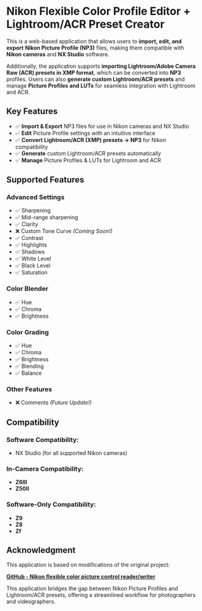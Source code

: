 # Nikon Flexible Color Profile Editor + Lightroom/ACR Preset Creator

This is a web-based application that allows users to **import, edit, and export** **Nikon Picture Profile (NP3)** files, making them compatible with **Nikon cameras** and **NX Studio** software.  

Additionally, the application supports **importing Lightroom/Adobe Camera Raw (ACR) presets in XMP format**, which can be converted into **NP3** profiles. Users can also **generate custom Lightroom/ACR presets** and manage **Picture Profiles and LUTs** for seamless integration with Lightroom and ACR.  

## **Key Features**  
- ✅ **Import & Export** NP3 files for use in Nikon cameras and NX Studio  
- ✅ **Edit** Picture Profile settings with an intuitive interface  
- ✅ **Convert** **Lightroom/ACR (XMP) presets → NP3** for Nikon compatibility  
- ✅ **Generate** custom Lightroom/ACR presets automatically  
- ✅ **Manage** Picture Profiles & LUTs for Lightroom and ACR  

## **Supported Features**  

### **Advanced Settings**  
- ✅ Sharpening  
- ✅ Mid-range sharpening  
- ✅ Clarity  
- ❌ Custom Tone Curve *(Coming Soon!)*  
- ✅ Contrast  
- ✅ Highlights  
- ✅ Shadows  
- ✅ White Level  
- ✅ Black Level  
- ✅ Saturation  

### **Color Blender**  
- ✅ Hue  
- ✅ Chroma  
- ✅ Brightness  

### **Color Grading**  
- ✅ Hue  
- ✅ Chroma  
- ✅ Brightness  
- ✅ Blending  
- ✅ Balance  

### **Other Features**  
- ❌ Comments *(Future Update!)*  

## **Compatibility**  

### **Software Compatibility:**  
- NX Studio (for all supported Nikon cameras)  

### **In-Camera Compatibility:**  
- **Z6III**  
- **Z50II**  

### **Software-Only Compatibility:**  
- **Z9**  
- **Z8**  
- **Zf**  

## **Acknowledgment**  

This application is based on modifications of the original project:  

[**GitHub - Nikon flexible color picture control reader/writer**](https://github.com/ssssota/nikon-flexible-color-picture-control/)  

This application bridges the gap between Nikon Picture Profiles and Lightroom/ACR presets, offering a streamlined workflow for photographers and videographers.  
